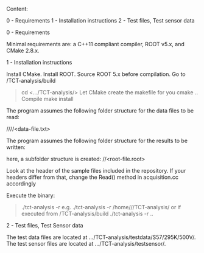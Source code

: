 Content:

0 - Requirements
1 - Installation instructions
2 - Test files, Test sensor data



0 - Requirements

Minimal requirements are: a C++11 compliant compiler, ROOT v5.x, and CMake 2.8.x.



1 - Installation instructions

Install CMake.
Install ROOT. 
Source ROOT 5.x before compilation. 
Go to /TCT-analysis/build
> cd <.../TCT-analysis/>
Let CMake create the makefile for you
> cmake ..
Compile
> make install

The program assumes the following folder structure for the data files to be read:

<path-to-data>/<sample-name>/<temperature>/<bias-volt>/<data-file.txt>


The program assumes the following folder structure for the results to be written:

<path-to-results>

here, a subfolder structure is created: <sample-name>/<temperature>/<root-file.root>

Look at the header of the sample files included in the repository.
If your headers differ from that, change the Read() method in acquisition.cc accordingly

Execute the binary:
> ./tct-analysis -r <path-to-project-directory>
e.g.
> ./tct-analysis -r /home/<user>/<my-path>/TCT-analysis/
or if executed from /TCT-analysis/build
> ./tct-analysis -r ..



2 - Test files, Test Sensor data

The test data files are located at .../TCT-analysis/testdata/S57/295K/500V/.
The test sensor files are located at .../TCT-analysis/testsensor/.

